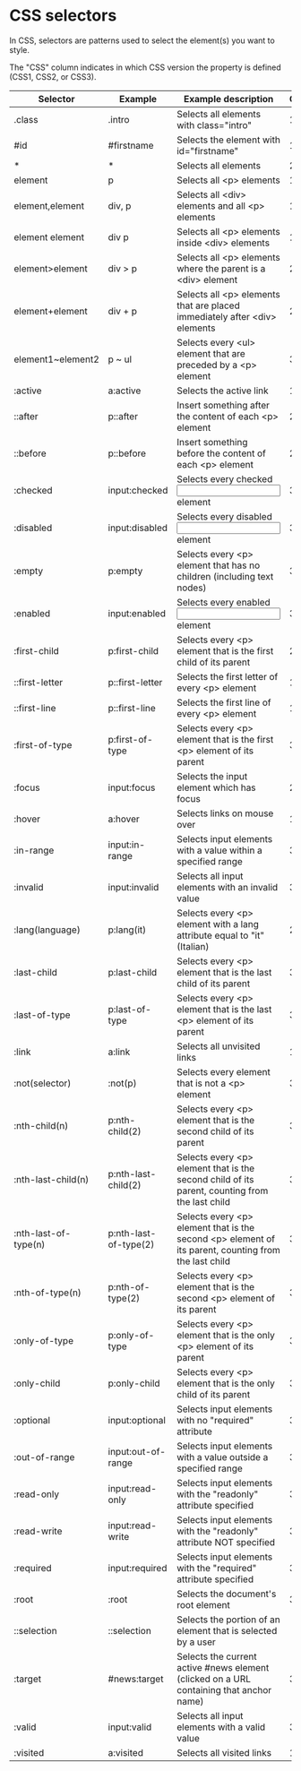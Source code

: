 # CSS selectors

In CSS, selectors are patterns used to select the element(s) you want to style.

The "CSS" column indicates in which CSS version the property is defined (CSS1, CSS2, or CSS3).

Selector	 | 	Example	 | 	Example description	 | 	CSS
-----	 | 	-----	 | 	-----	 | 	-----
.class	 | 	.intro	 | 	Selects all elements with class="intro"	 | 	1
#id	 | 	#firstname	 | 	Selects the element with id="firstname"	 | 	1
\*	 | 	\*	 | 	Selects all elements	 | 	2
element	 | 	p	 | 	Selects all \<p> elements	 | 	1
element,element	 | 	div, p	 | 	Selects all \<div> elements and all \<p> elements	 | 	1
element element	 | 	div p	 | 	Selects all \<p> elements inside \<div> elements	 | 	1
element>element	 | 	div > p	 | 	Selects all \<p> elements where the parent is a \<div> element	 | 	2
element+element	 | 	div + p	 | 	Selects all \<p> elements that are placed immediately after \<div> elements	 | 	2
element1~element2	 | 	p ~ ul	 | 	Selects every \<ul> element that are preceded by a \<p> element	 | 	3
:active	 | 	a:active	 | 	Selects the active link	 | 	1
::after	 | 	p::after	 | 	Insert something after the content of each \<p> element	 | 	2
::before	 | 	p::before	 | 	Insert something before the content of each \<p> element	 | 	2
:checked	 | 	input:checked	 | 	Selects every checked <input> element	 | 	3
:disabled	 | 	input:disabled	 | 	Selects every disabled <input> element	 | 	3
:empty	 | 	p:empty	 | 	Selects every \<p> element that has no children (including text nodes)	 | 	3
:enabled	 | 	input:enabled	 | 	Selects every enabled <input> element	 | 	3
:first-child	 | 	p:first-child	 | 	Selects every \<p> element that is the first child of its parent	 | 	2
::first-letter	 | 	p::first-letter	 | 	Selects the first letter of every \<p> element	 | 	1
::first-line	 | 	p::first-line	 | 	Selects the first line of every \<p> element	 | 	1
:first-of-type	 | 	p:first-of-type	 | 	Selects every \<p> element that is the first \<p> element of its parent	 | 	3
:focus	 | 	input:focus	 | 	Selects the input element which has focus	 | 	2
:hover	 | 	a:hover	 | 	Selects links on mouse over	 | 	1
:in-range	 | 	input:in-range	 | 	Selects input elements with a value within a specified range	 | 	3
:invalid	 | 	input:invalid	 | 	Selects all input elements with an invalid value	 | 	3
:lang(language)	 | 	p:lang(it)	 | 	Selects every \<p> element with a lang attribute equal to "it" (Italian)	 | 	2
:last-child	 | 	p:last-child	 | 	Selects every \<p> element that is the last child of its parent	 | 	3
:last-of-type	 | 	p:last-of-type	 | 	Selects every \<p> element that is the last \<p> element of its parent	 | 	3
:link	 | 	a:link	 | 	Selects all unvisited links	 | 	1
:not(selector)	 | 	:not(p)	 | 	Selects every element that is not a \<p> element	 | 	3
:nth-child(n)	 | 	p:nth-child(2)	 | 	Selects every \<p> element that is the second child of its parent	 | 	3
:nth-last-child(n)	 | 	p:nth-last-child(2)	 | 	Selects every \<p> element that is the second child of its parent, counting from the last child	 | 	3
:nth-last-of-type(n)	 | 	p:nth-last-of-type(2)	 | 	Selects every \<p> element that is the second \<p> element of its parent, counting from the last child	 | 	3
:nth-of-type(n)	 | 	p:nth-of-type(2)	 | 	Selects every \<p> element that is the second \<p> element of its parent	 | 	3
:only-of-type	 | 	p:only-of-type	 | 	Selects every \<p> element that is the only \<p> element of its parent	 | 	3
:only-child	 | 	p:only-child	 | 	Selects every \<p> element that is the only child of its parent	 | 	3
:optional	 | 	input:optional	 | 	Selects input elements with no "required" attribute	 | 	3
:out-of-range	 | 	input:out-of-range	 | 	Selects input elements with a value outside a specified range	 | 	3
:read-only	 | 	input:read-only	 | 	Selects input elements with the "readonly" attribute specified	 | 	3
:read-write	 | 	input:read-write	 | 	Selects input elements with the "readonly" attribute NOT specified	 | 	3
:required	 | 	input:required	 | 	Selects input elements with the "required" attribute specified	 | 	3
:root	 | 	:root	 | 	Selects the document's root element	 | 	3
::selection	 | 	::selection	 | 	Selects the portion of an element that is selected by a user	 | 	
:target	 | 	#news:target	 | 	Selects the current active #news element (clicked on a URL containing that anchor name)	 | 	3
:valid	 | 	input:valid	 | 	Selects all input elements with a valid value	 | 	3
:visited	 | 	a:visited	 | 	Selects all visited links	 | 	1

